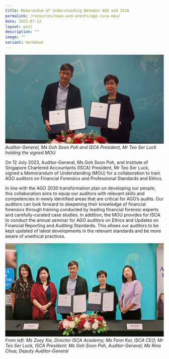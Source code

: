 ```yaml
---
title: Memorandum of Understanding Between AGO and ISCA
permalink: /resources/news-and-events/ago-isca-mou/
date: 2023-07-12
layout: post
description: ""
image: ""
variant: markdown
---
```

![](/images/News_Events_Photos/2023/agoiscamou.jpg)
*Auditor-General, Ms Goh Soon Poh and ISCA President, Mr Teo Ser Luck holding the signed MOU*

On 12 July 2023, Auditor-General, Ms Goh Soon Poh, and Institute of Singapore Chartered Accountants (ISCA) President, Mr Teo Ser Luck, signed a Memorandum of Understanding (MOU) for a collaboration to train AGO auditors on Financial Forensics and Professional Standards and Ethics.  
  
In line with the AGO 2030 transformation plan on developing our people, this collaboration aims to equip our auditors with relevant skills and competencies in newly identified areas that are critical for AGO’s audits. Our auditors can look forward to deepening their knowledge of financial forensics through training conducted by leading financial forensic experts and carefully-curated case studies. In addition, the MOU provides for ISCA to conduct the annual seminar for AGO auditors on Ethics and Updates on Financial Reporting and Auditing Standards. This allows our auditors to be kept updated of latest developments in the relevant standards and be more aware of unethical practices.

![](/images/News_Events_Photos/2023/agoiscamou2.jpg)
*From left: Ms Zoey Xie, Director ISCA Academy; Ms Fann Kor, ISCA CEO; Mr Teo Ser Luck, ISCA President; Ms Goh Soon Poh, Auditor-General; Ms Rina Chua, Deputy Auditor-General*